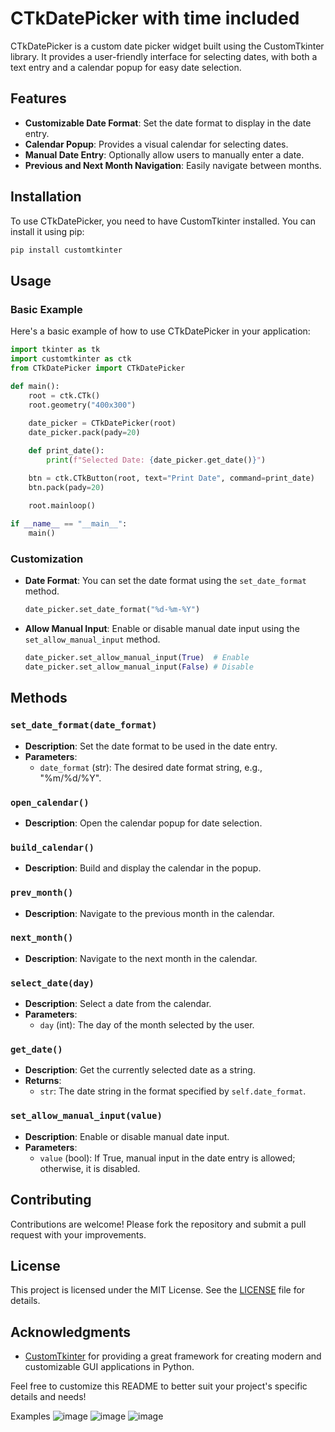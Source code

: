 # CTkDatePicker with time included 

CTkDatePicker is a custom date picker widget built using the CustomTkinter library. It provides a user-friendly interface for selecting dates, with both a text entry and a calendar popup for easy date selection.

## Features

- **Customizable Date Format**: Set the date format to display in the date entry.
- **Calendar Popup**: Provides a visual calendar for selecting dates.
- **Manual Date Entry**: Optionally allow users to manually enter a date.
- **Previous and Next Month Navigation**: Easily navigate between months.

## Installation

To use CTkDatePicker, you need to have CustomTkinter installed. You can install it using pip:

```bash
pip install customtkinter
```

## Usage

### Basic Example

Here's a basic example of how to use CTkDatePicker in your application:

```python
import tkinter as tk
import customtkinter as ctk
from CTkDatePicker import CTkDatePicker

def main():
    root = ctk.CTk()
    root.geometry("400x300")
    
    date_picker = CTkDatePicker(root)
    date_picker.pack(pady=20)

    def print_date():
        print(f"Selected Date: {date_picker.get_date()}")

    btn = ctk.CTkButton(root, text="Print Date", command=print_date)
    btn.pack(pady=20)
    
    root.mainloop()

if __name__ == "__main__":
    main()
```

### Customization

- **Date Format**: You can set the date format using the `set_date_format` method.

  ```python
  date_picker.set_date_format("%d-%m-%Y")
  ```

- **Allow Manual Input**: Enable or disable manual date input using the `set_allow_manual_input` method.

  ```python
  date_picker.set_allow_manual_input(True)  # Enable
  date_picker.set_allow_manual_input(False) # Disable
  ```

## Methods

### `set_date_format(date_format)`

- **Description**: Set the date format to be used in the date entry.
- **Parameters**: 
  - `date_format` (str): The desired date format string, e.g., "%m/%d/%Y".

### `open_calendar()`

- **Description**: Open the calendar popup for date selection.

### `build_calendar()`

- **Description**: Build and display the calendar in the popup.

### `prev_month()`

- **Description**: Navigate to the previous month in the calendar.

### `next_month()`

- **Description**: Navigate to the next month in the calendar.

### `select_date(day)`

- **Description**: Select a date from the calendar.
- **Parameters**: 
  - `day` (int): The day of the month selected by the user.

### `get_date()`

- **Description**: Get the currently selected date as a string.
- **Returns**: 
  - `str`: The date string in the format specified by `self.date_format`.

### `set_allow_manual_input(value)`

- **Description**: Enable or disable manual date input.
- **Parameters**: 
  - `value` (bool): If True, manual input in the date entry is allowed; otherwise, it is disabled.

## Contributing

Contributions are welcome! Please fork the repository and submit a pull request with your improvements.

## License

This project is licensed under the MIT License. See the [LICENSE](LICENSE) file for details.

## Acknowledgments

- [CustomTkinter](https://github.com/TomSchimansky/CustomTkinter) for providing a great framework for creating modern and customizable GUI applications in Python.

Feel free to customize this README to better suit your project's specific details and needs!

Examples
![image](https://github.com/user-attachments/assets/38702ee3-0361-4a4b-82dd-c0bde5202988)
![image](https://github.com/user-attachments/assets/11ba39e6-34fd-42e1-813d-7affafb73f96)
![image](https://github.com/user-attachments/assets/7421afc4-3e85-48ed-bd46-8305e53c6eda)



